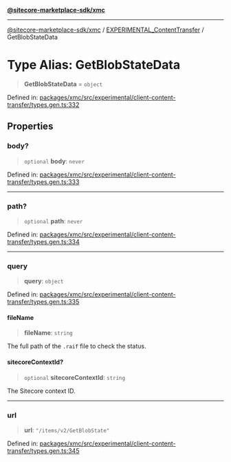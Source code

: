 [**@sitecore-marketplace-sdk/xmc**](../../../../README.md)

***

[@sitecore-marketplace-sdk/xmc](../../../../README.md) / [EXPERIMENTAL\_ContentTransfer](../README.md) / GetBlobStateData

# Type Alias: GetBlobStateData

> **GetBlobStateData** = `object`

Defined in: [packages/xmc/src/experimental/client-content-transfer/types.gen.ts:332](https://github.com/Sitecore/marketplace-sdk/blob/main/packages/xmc/src/experimental/client-content-transfer/types.gen.ts#L332)

## Properties

### body?

> `optional` **body**: `never`

Defined in: [packages/xmc/src/experimental/client-content-transfer/types.gen.ts:333](https://github.com/Sitecore/marketplace-sdk/blob/main/packages/xmc/src/experimental/client-content-transfer/types.gen.ts#L333)

***

### path?

> `optional` **path**: `never`

Defined in: [packages/xmc/src/experimental/client-content-transfer/types.gen.ts:334](https://github.com/Sitecore/marketplace-sdk/blob/main/packages/xmc/src/experimental/client-content-transfer/types.gen.ts#L334)

***

### query

> **query**: `object`

Defined in: [packages/xmc/src/experimental/client-content-transfer/types.gen.ts:335](https://github.com/Sitecore/marketplace-sdk/blob/main/packages/xmc/src/experimental/client-content-transfer/types.gen.ts#L335)

#### fileName

> **fileName**: `string`

The full path of the `.raif` file to check the status.

#### sitecoreContextId?

> `optional` **sitecoreContextId**: `string`

The Sitecore context ID.

***

### url

> **url**: `"/items/v2/GetBlobState"`

Defined in: [packages/xmc/src/experimental/client-content-transfer/types.gen.ts:345](https://github.com/Sitecore/marketplace-sdk/blob/main/packages/xmc/src/experimental/client-content-transfer/types.gen.ts#L345)
